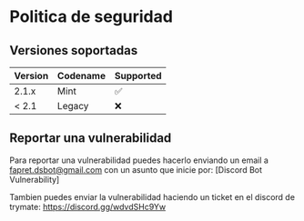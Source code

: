 # Politica de seguridad

## Versiones soportadas

| Version | Codename           | Supported          |
| ------- | ------------------ | ------------------ |
| 2.1.x   | Mint               | :white_check_mark: |
| < 2.1   | Legacy             | :x:                |

## Reportar una vulnerabilidad

Para reportar una vulnerabilidad puedes hacerlo enviando un email a fapret.dsbot@gmail.com con
un asunto que inicie por: [Discord Bot Vulnerability]

Tambien puedes enviar la vulnerabilidad haciendo un ticket en el discord de trymate: https://discord.gg/wdvdSHc9Yw
